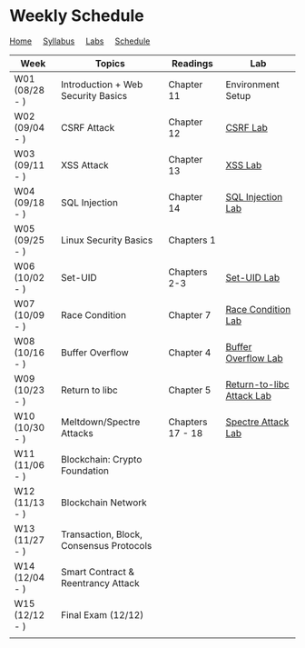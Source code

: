 # Weekly Schedule

[Home](./index.md) &nbsp;&nbsp;&nbsp; [Syllabus](./syllabus.md)  &nbsp;&nbsp;&nbsp; [Labs](./labs.md) &nbsp;&nbsp;&nbsp; [Schedule](./schedule.md)

| Week         | Topics | Readings  |  Lab |  
| ---          | ---    | --- | --- |
|W01 (08/28 - ) | Introduction + Web Security Basics| Chapter 11 | Environment Setup | 
|W02 (09/04 - ) | CSRF Attack | Chapter 12 | [CSRF Lab](./labs.md) | 
|W03 (09/11 - ) | XSS Attack  | Chapter 13 | [XSS Lab](./labs.md) | 
|W04 (09/18 - ) | SQL Injection  | Chapter 14 | [SQL Injection Lab](./labs.md) |
|W05 (09/25 - ) | Linux Security Basics | Chapters 1 | |
|W06 (10/02 - ) | Set-UID | Chapters 2-3 | [Set-UID Lab](./labs.md) |
|W07 (10/09 - ) | Race Condition  | Chapter 7 | [Race Condition Lab](./labs.md) |
|W08 (10/16 - ) | Buffer Overflow | Chapter 4 | [Buffer Overflow Lab](./labs.md) |
|W09 (10/23 - ) | Return to libc  | Chapter 5 | [Return-to-libc Attack Lab](./labs.md) |
|W10 (10/30 - ) | Meltdown/Spectre Attacks  | Chapters 17 - 18 | [Spectre Attack Lab](./labs.md) |
|W11 (11/06 - ) | Blockchain: Crypto Foundation      | |   |
|W12 (11/13 - ) | Blockchain Network    | |   |
|W13 (11/27 - ) | Transaction, Block, Consensus Protocols   | |   |
|W14 (12/04 - ) | Smart Contract & Reentrancy Attack | |   |
|W15 (12/12 - ) | Final Exam (12/12) | |   |
|||||
